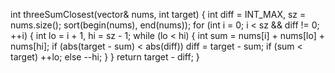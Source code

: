 int threeSumClosest(vector<int>& nums, int target) {
    int diff = INT_MAX, sz = nums.size();
    sort(begin(nums), end(nums));
    for (int i = 0; i < sz && diff != 0; ++i) {
        int lo = i + 1, hi = sz - 1;
        while (lo < hi) {
            int sum = nums[i] + nums[lo] + nums[hi];
            if (abs(target - sum) < abs(diff))
                diff = target - sum;
            if (sum < target)
                ++lo;
            else
                --hi;
        }
    }
    return target - diff;
}
